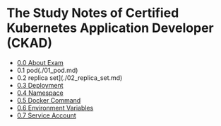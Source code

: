 # The Study Notes of Certified Kubernetes Application Developer (CKAD) 
- [0.0 About Exam](./00_exam.md)
- 0.1 pod(./01_pod.md)
- 0.2 replica set](./02_replica_set.md)
- [0.3 Deployment](./03_deployment.md)
- [0.4 Namespace](./04_namespace.md)
- [0.5 Docker Command](./05_docker_command.md)
- [0.6 Environment Variables](./06_env.md)
- [0.7 Service Account](./07_service_account.md)
